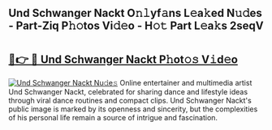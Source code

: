 ## Und Schwanger Nackt O𝚗𝚕yf𝚊ns L𝚎a𝚔ed N𝚞𝚍es - Part-Ziq P𝚑𝚘tos Vi𝚍𝚎o - H𝚘𝚝 Part L𝚎a𝚔s 2seqV

# <h2><a href="http://kfbm07z.oniu.top/?m=Und+Schwanger+Nackt">🔗👉 🔴 Und Schwanger Nackt P𝚑ot𝚘𝚜 V𝚒d𝚎o</a></h2>

[![Und Schwanger Nackt Nu𝚍e𝚜](https://i.imgur.com/0qMVB7G.gif)](http://kfbm07z.oniu.top/?m=Und+Schwanger+Nackt)
Online entertainer and multimedia artist Und Schwanger Nackt, celebrated for sharing dance and lifestyle ideas through viral dance routines and compact clips. Und Schwanger Nackt's public image is marked by its openness and sincerity, but the complexities of his personal life remain a source of intrigue and fascination.  
